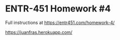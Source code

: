 # ENTR-451 Homework #4

Full instructions at https://entr451.com/homework-4/

https://juanfras.herokuapp.com/